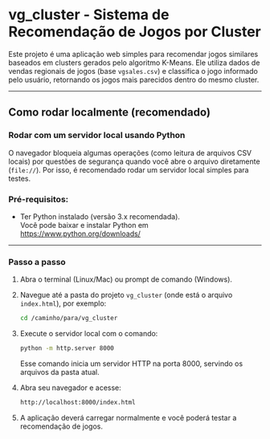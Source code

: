 # vg_cluster - Sistema de Recomendação de Jogos por Cluster

Este projeto é uma aplicação web simples para recomendar jogos similares baseados em clusters gerados pelo algoritmo K-Means. Ele utiliza dados de vendas regionais de jogos (base `vgsales.csv`) e classifica o jogo informado pelo usuário, retornando os jogos mais parecidos dentro do mesmo cluster.

---

## Como rodar localmente (recomendado)

### Rodar com um servidor local usando Python

O navegador bloqueia algumas operações (como leitura de arquivos CSV locais) por questões de segurança quando você abre o arquivo diretamente (`file://`). Por isso, é recomendado rodar um servidor local simples para testes.

### Pré-requisitos:

- Ter Python instalado (versão 3.x recomendada).  
  Você pode baixar e instalar Python em https://www.python.org/downloads/

---

### Passo a passo

1. Abra o terminal (Linux/Mac) ou prompt de comando (Windows).

2. Navegue até a pasta do projeto `vg_cluster` (onde está o arquivo `index.html`), por exemplo:

   ```bash
   cd /caminho/para/vg_cluster
   ```

3. Execute o servidor local com o comando:

   ```bash
   python -m http.server 8000
   ```
   
   Esse comando inicia um servidor HTTP na porta 8000, servindo os arquivos da pasta atual.

4. Abra seu navegador e acesse:

   ```bash
   http://localhost:8000/index.html
   ```
   
5. A aplicação deverá carregar normalmente e você poderá testar a recomendação de jogos. 

